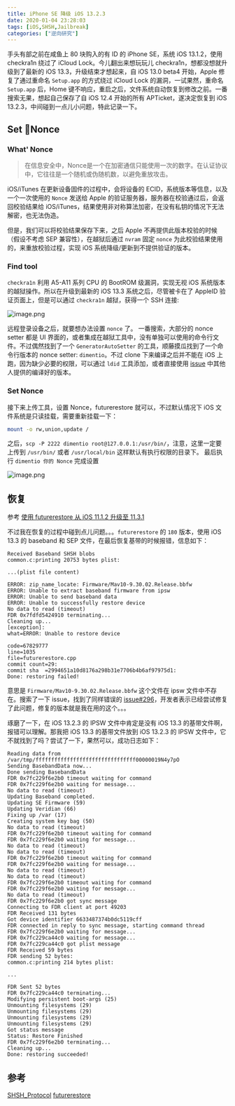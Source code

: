 ```yaml
---
title: iPhone SE 降级 iOS 13.2.3
date: 2020-01-04 23:28:03
tags: [iOS,SHSH,Jailbreak]
categories: ["逆向研究"]
---
```


手头有部之前在咸鱼上 80 块购入的有 ID 的 iPhone SE，系统 iOS 13.1.2，使用 checkra1n 绕过了 iCloud Lock。今儿翻出来想玩玩儿 checkra1n，想都没想就升级到了最新的 iOS 13.3，升级结束才想起来，自 iOS 13.0 beta4 开始，Apple 修复了通过重命名 `Setup.app` 的方式绕过 iCloud Lock 的漏洞，一试果然，重命名 `Setup.app` 后，Home 键不响应，重启之后，文件系统自动恢复到修改之前。一番搜索无果，想起自己保存了自 iOS 12.4 开始的所有 APTicket，遂决定恢复到 iOS 13.2.3，中间碰到一点儿小问题，特此记录一下。

<!--more-->

## Set Nonce

### What' Nonce
> 在信息安全中，Nonce是一个在加密通信只能使用一次的数字。在认证协议中，它往往是一个随机或伪随机数，以避免重放攻击。

iOS/iTunes 在更新设备固件的过程中，会将设备的 ECID，系统版本等信息，以及一个一次使用的 `Nonce` 发送给 Apple 的验证服务器，服务器在校验通过后，会返回校验结果给 iOS/iTunes，结果使用非对称算法加密，在没有私钥的情况下无法解密，也无法伪造。

但是，我们可以将校验结果保存下来，之后 Apple 不再提供此版本校验的时候（假设不考虑 SEP 兼容性），在越狱后通过 `nvram` 固定 `nonce` 为此校验结果使用的，来重放校验过程，实现 iOS 系统降级/更新到不提供验证的版本。

### Find tool
`checkra1n` 利用 A5-A11 系列 CPU 的 BootROM 级漏洞，实现无视 iOS 系统版本的越狱操作。所以在升级到最新的 iOS 13.3 系统之后，尽管被卡在了 AppleID 验证页面上，但是可以通过 `checkra1n` 越狱，获得一个 SSH 连接:

![image.png](https://i.loli.net/2020/01/05/fmTVzQpXxRJ81E6.png)

远程登录设备之后，就要想办法设置 `nonce` 了。
一番搜索，大部分的 nonce setter 都是 UI 界面的，或者集成在越狱工具中，没有单独可以使用的命令行文件。不过偶然找到了一个 `GeneratorAutoSetter` 的工具，顺藤摸瓜找到了一个命令行版本的 nonce setter: `dimentio`。不过 clone 下来编译之后并不能在 iOS 上跑，因为缺少必要的权限，可以通过 `ldid` 工具添加，或者直接使用 [issue](https://github.com/0x7ff/dimentio/issues/2) 中其他人提供的编译好的版本。

### Set Nonce
接下来上传工具，设置 Nonce，futurerestore 就可以，不过默认情况下 iOS 文件系统是只读挂载，需要重新挂载一下：

```bash
mount -o rw,union,update /
```

之后，`scp -P 2222 dimentio root@127.0.0.1:/usr/bin/`，注意，这里一定要上传到 `/usr/bin/` 或者 `/usr/local/bin` 这样默认有执行权限的目录下。
最后执行 `dimentio 你的 Nonce` 完成设置

![image.png](https://i.loli.net/2020/01/05/CZ1HO7eikWal8P2.png)

## 恢复
参考 [使用 futurerestore 从 iOS 11.1.2 升级至 11.3.1](https://www.tylinux.com/post/upgrade-from-iOS-11-1-2-to-iOS-11-3-1-with-blob/)

不过我在恢复的过程中碰到点儿问题。。。`futurerestore` 的 `180` 版本，使用 iOS 13.3 的 baseband 和 SEP 文件，在最后恢复基带的时候报错，信息如下：

```text
Received Baseband SHSH blobs
common.c:printing 20753 bytes plist:

...(plist file content)

ERROR: zip_name_locate: Firmware/Mav10-9.30.02.Release.bbfw
ERROR: Unable to extract baseband firmware from ipsw
ERROR: Unable to send baseband data
ERROR: Unable to successfully restore device
No data to read (timeout)
FDR 0x7fdfd5424910 terminating...
Cleaning up...
[exception]:
what=ERROR: Unable to restore device

code=67829777
line=1035
file=futurerestore.cpp
commit count=29:
commit sha  =2994651a10d8176a298b31e7706b4b6af97975d1:
Done: restoring failed!
```

意思是 `Firmware/Mav10-9.30.02.Release.bbfw` 这个文件在 ipsw 文件中不存在。搜索了一下 issue，找到了同样错误的 [issue#296](https://github.com/tihmstar/futurerestore/issues/296)，开发者表示已经尝试修复了此问题，修复的版本就是我在用的这个。。。

琢磨了一下，在 iOS 13.2.3 的 IPSW 文件中肯定是没有 iOS 13.3 的基带文件啊，报错可以理解。那我把 iOS 13.3 的基带文件放到 iOS 13.2.3 的 IPSW 文件中，它不就找到了吗？尝试了一下，果然可以，成功日志如下：

```text
Reading data from /var/tmp/ffffffffffffffffffffffffffffffff00000019N4y7pO
Sending BasebandData now...
Done sending BasebandData
FDR 0x7fc229f6e2b0 timeout waiting for command
FDR 0x7fc229f6e2b0 waiting for message...
No data to read (timeout)
Updating Baseband completed.
Updating SE Firmware (59)
Updating Veridian (66)
Fixing up /var (17)
Creating system key bag (50)
No data to read (timeout)
FDR 0x7fc229f6e2b0 timeout waiting for command
FDR 0x7fc229f6e2b0 waiting for message...
No data to read (timeout)
No data to read (timeout)
FDR 0x7fc229f6e2b0 timeout waiting for command
FDR 0x7fc229f6e2b0 waiting for message...
No data to read (timeout)
No data to read (timeout)
FDR 0x7fc229f6e2b0 timeout waiting for command
FDR 0x7fc229f6e2b0 waiting for message...
No data to read (timeout)
FDR 0x7fc229f6e2b0 got sync message
Connecting to FDR client at port 49203
FDR Received 131 bytes
Got device identifier 6633487374b0dc5119cff
FDR connected in reply to sync message, starting command thread
FDR 0x7fc229f6e2b0 waiting for message...
FDR 0x7fc229ca44c0 waiting for message...
FDR 0x7fc229ca44c0 got plist message
FDR Received 59 bytes
FDR sending 52 bytes:
common.c:printing 214 bytes plist:

...

FDR Sent 52 bytes
FDR 0x7fc229ca44c0 terminating...
Modifying persistent boot-args (25)
Unmounting filesystems (29)
Unmounting filesystems (29)
Unmounting filesystems (29)
Unmounting filesystems (29)
Got status message
Status: Restore Finished
FDR 0x7fc229f6e2b0 terminating...
Cleaning up...
Done: restoring succeeded!
```

## 参考
[SHSH_Protocol](https://www.theiphonewiki.com/wiki/SHSH_Protocol)
[futurerestore](https://github.com/tihmstar/futurerestore)